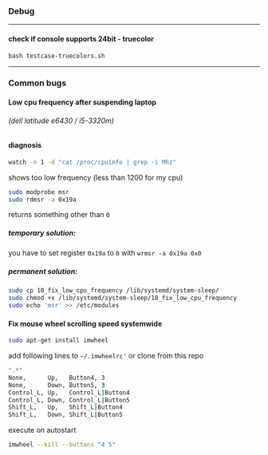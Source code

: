 ### Debug

---

#### check if console supports 24bit - truecolor
`bash testcase-truecolors.sh`  

----

### Common bugs

#### Low cpu frequency after suspending laptop
###### (dell latitude e6430 / i5-3320m)

#### diagnosis
``` bash
watch -n 1 -d "cat /proc/cpuinfo | grep -i Mhz"
```
shows too low frequency (less than 1200 for my cpu)
``` bash
sudo modprobe msr
sudo rdmsr -a 0x19a
```
returns something other than `0`

##### temporary solution:
you have to set register `0x19a` to `0` with `wrmsr -a 0x19a 0x0`  

##### permanent solution:

``` bash
sudo cp 10_fix_low_cpu_frequency /lib/systemd/system-sleep/
sudo chmod +x /lib/systemd/system-sleep/10_fix_low_cpu_frequency
sudo echo 'msr' >> /etc/modules
```

#### Fix mouse wheel scrolling speed systemwide
``` bash
sudo apt-get install imwheel
```

add following lines to `~/.imwheelrc'` or clone from this repo
``` bash
".*"
None,      Up,   Button4, 3
None,      Down, Button5, 3
Control_L, Up,   Control_L|Button4
Control_L, Down, Control_L|Button5
Shift_L,   Up,   Shift_L|Button4
Shift_L,   Down, Shift_L|Button5
```
execute on autostart
``` bash
imwheel --kill --buttons "4 5"
```

